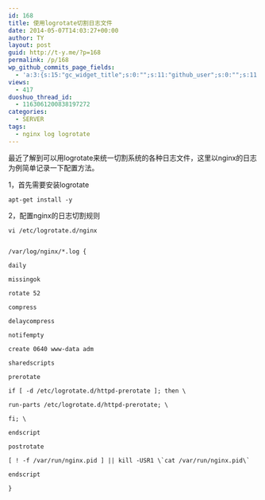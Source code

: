 ```yaml
---
id: 168
title: 使用logrotate切割日志文件
date: 2014-05-07T14:03:27+00:00
author: TY
layout: post
guid: http://t-y.me/?p=168
permalink: /p/168
wp_github_commits_page_fields:
  - 'a:3:{s:15:"gc_widget_title";s:0:"";s:11:"github_user";s:0:"";s:11:"github_repo";s:0:"";}'
views:
  - 417
duoshuo_thread_id:
  - 1163061200838197272
categories:
  - SERVER
tags:
  - nginx log logrotate
---
```

最近了解到可以用logrotate来统一切割系统的各种日志文件，这里以nginx的日志为例简单记录一下配置方法。

1，首先需要安装logrotate

    apt-get install -y 

2，配置nginx的日志切割规则

    vi /etc/logrotate.d/nginx

  
    /var/log/nginx/*.log {
	  
    daily
	  
    missingok
	  
    rotate 52
	  
    compress
	  
    delaycompress
	  
    notifempty
	  
    create 0640 www-data adm
	  
    sharedscripts
	  
    prerotate
		  
    if [ -d /etc/logrotate.d/httpd-prerotate ]; then \
			  
    run-parts /etc/logrotate.d/httpd-prerotate; \
		  
    fi; \
	  
    endscript
	  
    postrotate
		  
    [ ! -f /var/run/nginx.pid ] || kill -USR1 \`cat /var/run/nginx.pid\`
	  
    endscript
  
    }
  

